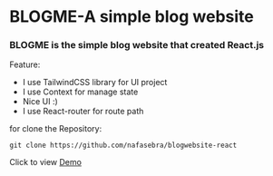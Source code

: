 # BLOGME-A simple blog website
### BLOGME is the simple blog website that created React.js

Feature: 
 - I use TailwindCSS library for UI project
 - I use Context for manage state
 - Nice UI :)
 - I use React-router for route path

for clone the Repository:
```
git clone https://github.com/nafasebra/blogwebsite-react
```

Click to view [Demo](https://nafasebra.github.io/blogwebsite-react/)